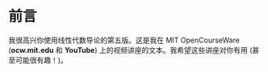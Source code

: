 # 前言

我很高兴你使用线性代数导论的第五版。这是我在 MIT OpenCourseWare (**ocw.mit.edu** 和 **YouTube**) 上的视频讲座的文本。我希望这些讲座对你有用 (甚至可能很有趣！)。
